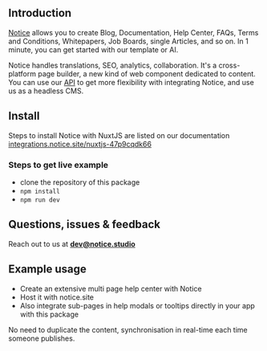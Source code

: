## Introduction
[Notice](https://notice.studio) allows you to create Blog, Documentation, Help Center, FAQs, Terms and Conditions, Whitepapers, Job Boards, single Articles, and so on. In 1 minute, you can get started with our template or AI.

Notice handles translations, SEO, analytics, collaboration. It's a cross-platform page builder, a new kind of web component dedicated to content. You can use our [API](https://notice-api.readme.io/reference/get-published-block) to get more flexibility with integrating Notice, and use us as a headless CMS.


## Install
Steps to install Notice with NuxtJS are listed on our documentation [integrations.notice.site/nuxtjs-47p9cqdk66](https://integrations.notice.site/nuxtjs-47p9cqdk66)

### Steps to get live example
- clone the repository of this package
- `npm install`
- `npm run dev` 

## Questions, issues & feedback
Reach out to us at **dev@notice.studio**


## Example usage
- Create an extensive multi page help center with Notice
- Host it with notice.site
- Also integrate sub-pages in help modals or tooltips directly in your app with this package

No need to duplicate the content, synchronisation in real-time each time someone publishes.

